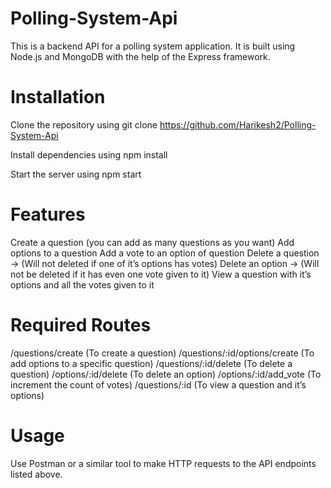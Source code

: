 # Polling-System-Api
This is a backend API for a polling system application. It is built using Node.js and MongoDB with the help of the Express framework.

# Installation
Clone the repository using git clone https://github.com/Harikesh2/Polling-System-Api

Install dependencies using npm install

Start the server using npm start

# Features
Create a question (you can add as many questions as you want)
Add options to a question
Add a vote to an option of question
Delete a question → (Will not deleted if one of it’s options has votes)
Delete an option → (Will not be deleted if it has even one vote given to it)
View a question with it’s options and all the votes given to it

# Required Routes
/questions/create (To create a question)
/questions/:id/options/create (To add options to a specific question)
/questions/:id/delete (To delete a question)
/options/:id/delete (To delete an option)
/options/:id/add_vote (To increment the count of votes)
/questions/:id (To view a question and it’s options)

# Usage
Use Postman or a similar tool to make HTTP requests to the API endpoints listed above.

